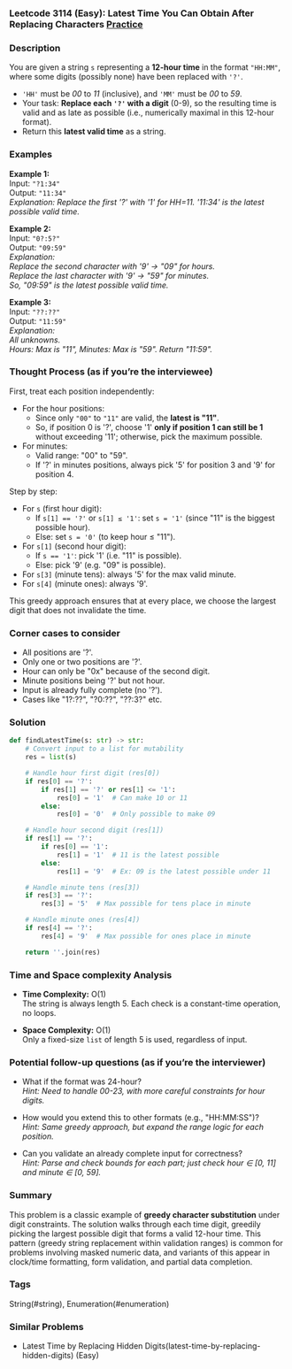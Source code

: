 ### Leetcode 3114 (Easy): Latest Time You Can Obtain After Replacing Characters [Practice](https://leetcode.com/problems/latest-time-you-can-obtain-after-replacing-characters)

### Description  
You are given a string `s` representing a **12-hour time** in the format `"HH:MM"`, where some digits (possibly none) have been replaced with `'?'`.  
- `'HH'` must be *00* to *11* (inclusive), and `'MM'` must be *00* to *59*.
- Your task: **Replace each `'?'` with a digit** (0-9), so the resulting time is valid and as late as possible (i.e., numerically maximal in this 12-hour format).
- Return this **latest valid time** as a string.

### Examples  

**Example 1:**  
Input: `"?1:34"`  
Output: `"11:34"`  
*Explanation: Replace the first '?' with '1' for HH=11. '11:34' is the latest possible valid time.*

**Example 2:**  
Input: `"0?:5?"`  
Output: `"09:59"`  
*Explanation:  
Replace the second character with '9' → "09" for hours.  
Replace the last character with '9' → "59" for minutes.  
So, "09:59" is the latest possible valid time.*

**Example 3:**  
Input: `"??:??"`  
Output: `"11:59"`  
*Explanation:  
All unknowns.  
Hours: Max is "11", Minutes: Max is "59". Return "11:59".*

### Thought Process (as if you’re the interviewee)  
First, treat each position independently:
- For the hour positions:
  - Since only `"00"` to `"11"` are valid, the **latest is "11"**.
  - So, if position 0 is '?', choose '1' **only if position 1 can still be 1** without exceeding '11'; otherwise, pick the maximum possible.
- For minutes:
  - Valid range: "00" to "59".
  - If '?' in minutes positions, always pick '5' for position 3 and '9' for position 4.

Step by step:
- For `s` (first hour digit):
  - If `s[1] == '?'` or `s[1] ≤ '1'`: set `s = '1'` (since "11" is the biggest possible hour).
  - Else: set `s = '0'` (to keep hour ≤ "11").
- For `s[1]` (second hour digit):  
  - If `s == '1'`: pick '1' (i.e. "11" is possible).  
  - Else: pick '9' (e.g. "09" is possible).
- For `s[3]` (minute tens): always '5' for the max valid minute.
- For `s[4]` (minute ones): always '9'.

This greedy approach ensures that at every place, we choose the largest digit that does not invalidate the time.

### Corner cases to consider  
- All positions are '?'.
- Only one or two positions are '?'.
- Hour can only be "0x" because of the second digit.
- Minute positions being '?' but not hour.
- Input is already fully complete (no '?').
- Cases like "1?:??", "?0:??", "??:3?" etc.

### Solution

```python
def findLatestTime(s: str) -> str:
    # Convert input to a list for mutability
    res = list(s)

    # Handle hour first digit (res[0])
    if res[0] == '?':
        if res[1] == '?' or res[1] <= '1':
            res[0] = '1'  # Can make 10 or 11
        else:
            res[0] = '0'  # Only possible to make 09

    # Handle hour second digit (res[1])
    if res[1] == '?':
        if res[0] == '1':
            res[1] = '1'  # 11 is the latest possible
        else:
            res[1] = '9'  # Ex: 09 is the latest possible under 11

    # Handle minute tens (res[3])
    if res[3] == '?':
        res[3] = '5'  # Max possible for tens place in minute

    # Handle minute ones (res[4])
    if res[4] == '?':
        res[4] = '9'  # Max possible for ones place in minute

    return ''.join(res)
```

### Time and Space complexity Analysis  

- **Time Complexity:** O(1)  
  The string is always length 5. Each check is a constant-time operation, no loops.

- **Space Complexity:** O(1)  
  Only a fixed-size `list` of length 5 is used, regardless of input.

### Potential follow-up questions (as if you’re the interviewer)  

- What if the format was 24-hour?  
  *Hint: Need to handle 00-23, with more careful constraints for hour digits.*

- How would you extend this to other formats (e.g., "HH:MM:SS")?  
  *Hint: Same greedy approach, but expand the range logic for each position.*

- Can you validate an already complete input for correctness?  
  *Hint: Parse and check bounds for each part; just check hour ∈ [0, 11] and minute ∈ [0, 59].*

### Summary
This problem is a classic example of **greedy character substitution** under digit constraints. The solution walks through each time digit, greedily picking the largest possible digit that forms a valid 12-hour time. This pattern (greedy string replacement within validation ranges) is common for problems involving masked numeric data, and variants of this appear in clock/time formatting, form validation, and partial data completion.

### Tags
String(#string), Enumeration(#enumeration)

### Similar Problems
- Latest Time by Replacing Hidden Digits(latest-time-by-replacing-hidden-digits) (Easy)